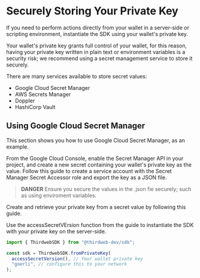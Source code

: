 # Securely Storing Your Private Key

If you need to perform actions directly from your wallet in a server-side or scripting environment, instantiate the SDK using your wallet's private key.

Your wallet's private key grants full control of your wallet, for this reason, having your private key written in plain text or environment variables is a security risk; we recommend using a secret management service to store it securely.

There are many services available to store secret values:

- Google Cloud Secret Manager
- AWS Secrets Manager
- Doppler
- HashiCorp Vault

## Using Google Cloud Secret Manager

This section shows you how to use Google Cloud Secret Manager, as an example.

From the Google Cloud Console, enable the Secret Manager API in your project, and create a new secret containing your wallet's private key as the value. Follow this guide to create a service account with the Secret Manager Secret Accessor role and export the key as a JSON file.

> **DANGER**
> Ensure you secure the values in the .json fie securely; such as using enviroment variables.

Create and retrieve your private key from a secret value by following this guide.

Use the accessSecretVErsion function from the guide to instantiate the SDK with your private key on the server-side.

```javascript
import { ThirdwebSDK } from "@thirdweb-dev/sdk";

const sdk = ThirdwebSDK.fromPrivateKey(
  accessSecretVersion(), // Your wallet private key
  "goerli", // configure this to your network
);
```
